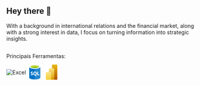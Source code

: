 ## Hey there 👋

With a background in international relations and the financial market, along with a strong interest in data, I focus on turning information into strategic insights.

## 

Principais Ferramentas:

<div style="display: inline_block">
  <img align="center" alt="Excel" height="40" width="40" src="https://github.com/sempostma/office365-icons/blob/master/png/1024/excel.png">
  <img align="center" alt="SQL" height="40" width="40" src="https://github.com/BruceFonseca/ferramentas/blob/main/logo.png?raw=true">
  <img align="center" alt="Power BI" height="40" width="40" src="https://github.com/BruceFonseca/ferramentas/blob/main/1200px-New_Power_BI_Logo.svg.png?raw=true">
</div>


<br>
